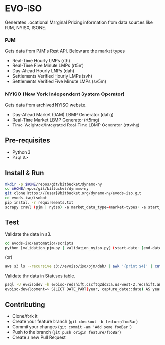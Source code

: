 # EVO-ISO
Generates Locational Marginal Pricing information from data sources like PJM, NYISO, ISONE.

### PJM
Gets data from PJM's Rest API. Below are the market types
- Real-Time Hourly LMPs (rth)
- Real-Time Five Minute LMPs (rt5m)
- Day-Ahead Hourly LMPs (dah)
- Settlements Verified Hourly LMPs (svh)
- Settlements Verified Five Minute LMPs (sv5m)

### NYISO (New York Independent System Operator)
Gets data from archived NYISO website.
- Day-Ahead Market (DAM) LBMP Generator (dahg)
- Real-Time Market LBMP  Generator (rt5mg)
- Time-Weighted/Integrated Real-Time LBMP Generator (rttwhg)

## Pre-requisites
- Python 3
- Psql 9.x

## Install & Run

```sh
mkdir -p $HOME/repos/git/bitbucket/dynamo-ny 
cd $HOME/repos/git/bitbucket/dynamo-ny
git clone https://{user}@bitbucket.org/dynamo-ny/evods-iso.git
cd evods-iso/isobot 
pip install -r requirements.txt
scrapy crawl (pjm | nyiso) -a market_data_type=(market-types) -a start_date=(start-date) -a end_date=(end-date)
```

## Test

Validate the data in s3.
```sh
cd evods-iso/automation/scripts
python [validation_pjm.py | validation_nyiso.py] (start-date) (end-date) (market-type)
```

(or)

```sh
aws s3 ls --recursive s3://evoiso/iso/pjm/dah/ | awk '{print $4}' | cut -f4 -d/ | uniq | cut -c 1-6 | sort | uniq -c
```

Validate the data in Statuses table.
```sh
psql -U evoisodev -h evoiso-redshift.cscftq2dd2oa.us-west-2.redshift.amazonaws.com -p 5439 -d evoiso-development
evoiso-development=> SELECT DATE_PART(year, capture_date::date) AS year, DATE_PART(month, capture_date::date) AS month, COUNT(*) FROM statuses WHERE balancing_authority = 'PJM' AND market_data_type = 'dah' GROUP BY 1, 2 ORDER BY 1, 2;
```

## Contributing

- Clone/fork it 
- Create your feature branch (`git checkout -b feature/fooBar`)
- Commit your changes (`git commit -am 'Add some fooBar'`)
- Push to the branch (`git push origin feature/fooBar`)
- Create a new Pull Request

